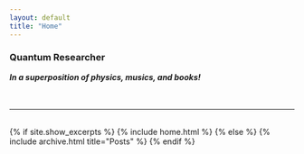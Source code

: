 ```yaml
---
layout: default
title: "Home"
---
```


### Quantum Researcher
***In a superposition of physics, musics, and books!***
<br>
<br>
<br>
<hr>
<br>
{% if site.show_excerpts %}
  {% include home.html %}
{% else %}
  {% include archive.html title="Posts" %}
{% endif %}
